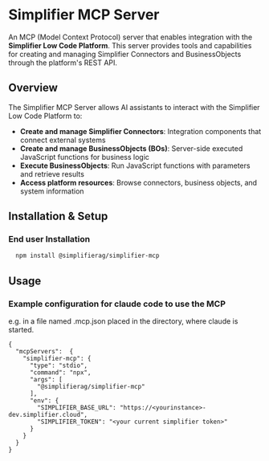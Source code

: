 # Simplifier MCP Server

An MCP (Model Context Protocol) server that enables integration with the **Simplifier Low Code Platform**. This server provides tools and capabilities for creating and managing Simplifier Connectors and BusinessObjects through the platform's REST API.

## Overview

The Simplifier MCP Server allows AI assistants to interact with the Simplifier Low Code Platform to:

- **Create and manage Simplifier Connectors**: Integration components that connect external systems
- **Create and manage BusinessObjects (BOs)**: Server-side executed JavaScript functions for business logic
- **Execute BusinessObjects**: Run JavaScript functions with parameters and retrieve results
- **Access platform resources**: Browse connectors, business objects, and system information


## Installation & Setup
### End user Installation
```bash
  npm install @simplifierag/simplifier-mcp
```

## Usage

### Example configuration for claude code to use the MCP
e.g. in a file named .mcp.json placed in the directory, where claude is started.
```
{
  "mcpServers":  {
    "simplifier-mcp": {
      "type": "stdio",
      "command": "npx",
      "args": [ 
        "@simplifierag/simplifier-mcp"
      ],
      "env": {
        "SIMPLIFIER_BASE_URL": "https://<yourinstance>-dev.simplifier.cloud",
        "SIMPLIFIER_TOKEN": "<your current simplifier token>"
      }
    }
  }
}
```





